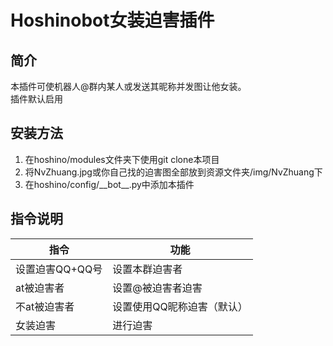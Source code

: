 # Hoshinobot女装迫害插件
## 简介
本插件可使机器人@群内某人或发送其昵称并发图让他女装。\
插件默认启用
## 安装方法
1. 在hoshino/modules文件夹下使用git clone本项目
2. 将NvZhuang.jpg或你自己找的迫害图全部放到资源文件夹/img/NvZhuang下
3. 在hoshino/config/\_\_bot\_\_.py中添加本插件
## 指令说明
|指令|功能|
|---|---|
|设置迫害QQ+QQ号|设置本群迫害者|
|at被迫害者|设置@被迫害者迫害|
|不at被迫害者|设置使用QQ昵称迫害（默认）|
|女装迫害|进行迫害|